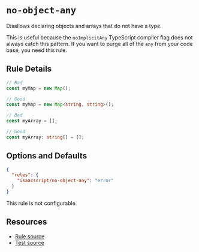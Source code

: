 # `no-object-any`

Disallows declaring objects and arrays that do not have a type.

This is useful because the `noImplicitAny` TypeScript compiler flag does not always catch this pattern. If you want to purge all of the `any` from your code base, you need this rule.

## Rule Details

```ts
// Bad
const myMap = new Map();

// Good
const myMap = new Map<string, string>();
```

```ts
// Bad
const myArray = [];

// Good
const myArray: string[] = [];
```

## Options and Defaults

```json
{
  "rules": {
    "isaacscript/no-object-any": "error"
  }
}
```

This rule is not configurable.

## Resources

- [Rule source](../../src/rules/no-object-any.ts)
- [Test source](../../tests/rules/no-object-any.test.ts)
